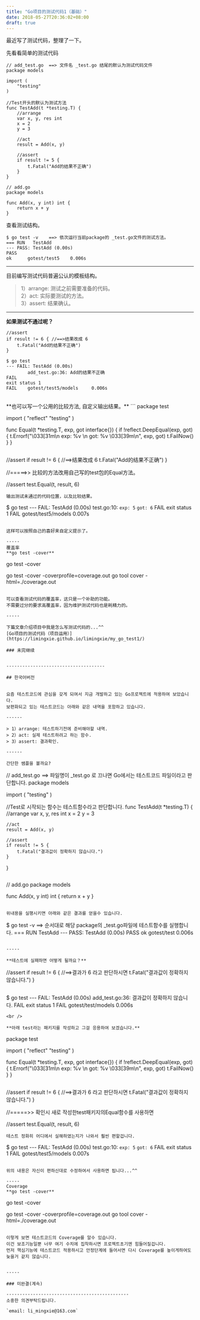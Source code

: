 ```yaml
---
title: "Go项目的测试代码1（基础）"
date: 2018-05-27T20:36:02+08:00
draft: true
---
```


最近写了测试代码，整理了一下。

先看看简单的测试代码

```
// add_test.go  ==> 文件名 _test.go 结尾的默认为测试代码文件
package models

import (
	"testing"
)

//Test开头的默认为测试方法
func TestAdd(t *testing.T) {
	//arrange
	var x, y, res int
	x = 2
	y = 3

	//act
	result = Add(x, y)

	//assert
	if result != 5 {
		t.Fatal("Add的结果不正确")
	}
}
```

```
// add.go
package models

func Add(x, y int) int {
	return x + y
}
``` 

查看测试结构。

```
$ go test -v    ==> 依次运行当前package的 _test.go文件的测试方法。
=== RUN   TestAdd
--- PASS: TestAdd (0.00s)
PASS
ok      gotest/test5    0.006s
```

------
目前编写测试代码普遍公认的模板结构。

> 1）arrange: 测试之前需要准备的代码。  
> 2）act: 实际要测试的方法。  
> 3）assert: 结果确认。  

-----

**如果测试不通过呢？**

```
//assert
if result != 6 { //==>结果改成 6
	t.Fatal("Add的结果不正确")
}
```

```
$ go test
--- FAIL: TestAdd (0.00s)
        add_test.go:36: Add的结果不正确
FAIL
exit status 1
FAIL    gotest/test5/models     0.006s
```
<br />
**也可以写一个公用的比较方法, 自定义输出结果。**
```
package test

import (
	"reflect"
	"testing"
)

func Equal(t *testing.T, exp, got interface{}) {
	if !reflect.DeepEqual(exp, got) {
		t.Errorf("\033[31m\n exp: %v \n got: %v \033[39m\n", exp, got)
		t.FailNow()
	}
}
```

```
//assert
if result != 6 { //==>结果改成 6
	t.Fatal("Add的结果不正确")
}

//=====>> 比较的方法改用自己写的test包的Equal方法。

//assert
test.Equal(t, result, 6)
```
输出测试未通过的代码位置，以及比较结果。
```
$ go test
--- FAIL: TestAdd (0.00s)
        test.go:10:
             `exp: 5`
             `got: 6`
FAIL
exit status 1
FAIL    gotest/test5/models     0.007s
```

这样可以按照自己的喜好来自定义提示了。

-----
覆盖率  
**go test -cover**  
```
go test -cover

go test -cover -coverprofile=coverage.out
go tool cover -html=./coverage.out
```

可以查看测试代码的覆盖率，这只是一个补助的功能。  
不需要过分的要求高覆盖率，因为维护测试代码也是耗精力的。

-----

下篇文章介绍项目中我是怎么写测试代码的...^^  
[Go项目的测试代码（项目运用）](https://limingxie.github.io/limingxie/my_go_test1/)

### 未完继续


-------------------------------------

## 한국어버전


요즘 테스트코드에 관심을 갖게 되여서 지금 개발하고 있는 Go프로젝트에 적용하여 보았습니다.  
보편화되고 있는 테스트코드는 아래와 같은 내역을 포함하고 있습니다.

------

> 1）arrange: 테스트하기전에 준비해야할 내역.  
> 2）act: 실제 테스트하려고 하는 함수.  
> 3）assert: 결과확인.  

------

간단한 쌤플을 볼까요?
```
// add_test.go  ==> 파일명이 _test.go 로 끄나면 Go에서는 테스트코드 파일이라고 판단합니다.
package models

import (
	"testing"
)

//Test로 시작되는 함수는 테스트함수라고 판단합니다.
func TestAdd(t *testing.T) {
	//arrange
	var x, y, res int
	x = 2
	y = 3

	//act
	result = Add(x, y)

	//assert
	if result != 5 {
		t.Fatal("결과값이 정확하지 않습니다.")
	}
}
```

```
// add.go
package models

func Add(x, y int) int {
	return x + y
}
``` 

위내용을 실행시키면 아래와 같은 결과를 얻을수 있습니다.

```
$ go test -v    ==> 순서대로 해당 package의 _test.go파일에 테스트함수를 실행합니다.
=== RUN   TestAdd
--- PASS: TestAdd (0.00s)
PASS
ok      gotest/test    0.006s
```

-----

**테스트에 실패하면 어떻게 될까요？**

```
//assert
if result != 6 { //==>결과가 6 라고 판단하시면
	t.Fatal("결과값이 정확하지 않습니다.")
}
```

```
$ go test
--- FAIL: TestAdd (0.00s)
        add_test.go:36: 결과값이 정확하지 않습니다.
FAIL
exit status 1
FAIL    gotest/test/models     0.006s
```
<br />

**아래 test라는 패키지를 작성하고 그걸 응용하여 보겠습니다.**

```
package test

import (
	"reflect"
	"testing"
)

func Equal(t *testing.T, exp, got interface{}) {
	if !reflect.DeepEqual(exp, got) {
		t.Errorf("\033[31m\n exp: %v \n got: %v \033[39m\n", exp, got)
		t.FailNow()
	}
}
```

```
//assert
if result != 6 { //==>결과가 6 라고 판단하시면
	t.Fatal("결과값이 정확하지 않습니다.")
}

//=====>> 확인시 새로 작성한test패키지의Equal함수를 사용하면

//assert
test.Equal(t, result, 6)
```
테스트 정화히 어디에서 실해하였는지가 나와서 훨씬 편할겁니다.
```
$ go test
--- FAIL: TestAdd (0.00s)
        test.go:10:
             `exp: 5`
             `got: 6`
FAIL
exit status 1
FAIL    gotest/test5/models     0.007s
```

위의 내용은 자신이 편하신대로 수정하여서 사용하면 됩니다...^^

-----
Coverage  
**go test -cover**  
```
go test -cover

go test -cover -coverprofile=coverage.out
go tool cover -html=./coverage.out
```

이렇게 보면 테스트코드의 Coverage를 알수 있습니다.  
이건 보조기능일뿐 너무 여기 수치에 집착하시면 프로젝트초기엔 힘들어질겁니다.  
먼저 핵심기능에 테스트코드 적용하시고 안정단계에 들어서면 다시 Coverage를 높이게하여도 늦을거 같지 않습니다.


-----

### 미완결(계속)

----------------------------------------------
소중한 의견부탁드립니다.

`email: li_mingxie@163.com`
